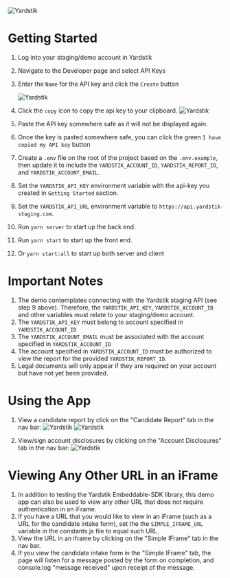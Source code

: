 ![Yardstik](https://yardstik-assets.s3.amazonaws.com/logos/yardstik-wordmark-white-outlined.png)

# Getting Started

1. Log into your staging/demo account in Yardstik
2. Navigate to the Developer page and select API Keys
3. Enter the `Name` for the API key and click the `Create` button

   ![Yardstik](https://yardstik-assets.s3.amazonaws.com/images/yardstik_api_keys_screen.png)

4. Click the `copy` icon to copy the api key to your clipboard.
   ![Yardstik](https://yardstik-assets.s3.amazonaws.com/images/copy_api_key.png)
5. Paste the API key somewhere safe as it will not be displayed again.
6. Once the key is pasted somewhere safe, you can click the green `I have copied my API key` button
7. Create a `.env` file on the root of the project based on the `.env.example`, then update it to include the `YARDSTIK_ACCOUNT_ID`, `YARDSTIK_REPORT_ID`, and `YARDSTIK_ACCOUNT_EMAIL`.
8. Set the `YARDSTIK_API_KEY` environment variable with the api-key you created in `Getting Started` section.
9. Set the `YARDSTIK_API_URL` environment variable to `https://api.yardstik-staging.com`.
10. Run `yarn server` to start up the back end.
11. Run `yarn start` to start up the front end.
12. Or `yarn start:all` to start up both server and client

# Important Notes

1. The demo contemplates connecting with the Yardstik staging API (see step 9 above). Therefore, the `YARDSTIK_API_KEY`, `YARDSTIK_ACCOUNT_ID` and other variables must relate to your staging/demo account.
2. The `YARDSTIK_API_KEY` must belong to account specified in `YARDSTIK_ACCOUNT_ID`
3. The `YARDSTIK_ACCOUNT_EMAIL` must be associated with the account specified in `YARDSTIK_ACCOUNT_ID`
4. The account specified in `YARDSTIK_ACCOUNT_ID` must be authorized to view the report for the provided `YARDSTIK_REPORT_ID`.
5. Legal documents will only appear if they are required on your account but have not yet been provided.

# Using the App

1. View a candidate report by click on the "Candidate Report" tab in the nav bar:
   ![Yardstik](https://yardstik-assets.s3.amazonaws.com/images/embeddable-sdk-demo-report.png)
   ![Yardstik](https://yardstik-assets.s3.amazonaws.com/images/embeddable-sdk-demo-report2.png)

2. View/sign account disclosures by clicking on the "Account Disclosures" tab in the nav bar:
   ![Yardstik](https://yardstik-assets.s3.amazonaws.com/images/embeddable-sdk-demo-disclosures.png)

# Viewing Any Other URL in an iFrame

1. In addition to testing the Yardstik Embeddable-SDK library, this demo app can also be used to view any other URL that does not require authentication in an iFrame.
2. If you have a URL that you would like to view in an iFrame (such as a URL for the candidate intake form), set the the `SIMPLE_IFRAME_URL` variable in the constants.js file to equal such URL.
3. View the URL in an iframe by clicking on the "Simple IFrame" tab in the nav bar.
4. If you view the candidate intake form in the "Simple IFrame" tab, the page will listen for a message posted by the form on completion, and console.log "message received" upon receipt of the message.
